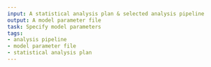 ```yaml
---
input: A statistical analysis plan & selected analysis pipeline
output: A model parameter file
task: Specify model parameters
tags:
- analysis pipeline
- model parameter file
- statistical analysis plan
---
```


